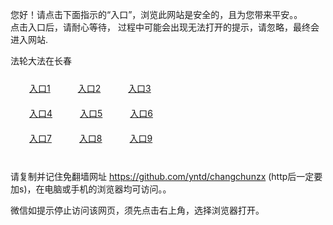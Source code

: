 您好！请点击下面指示的“入口”，浏览此网站是安全的，且为您带来平安。。 <br/>
点击入口后，请耐心等待， 过程中可能会出现无法打开的提示，请忽略，最终会进入网站. </br>

法轮大法在长春<br/>
<div style="padding:10px"><a style="margin:20px" target="_blank" href="https://doc84xm1k0xfz.cloudfront.net/2Qpsp?lhiwqdvs" id="ccLink1" rel="nofollow">入口1</a> <a target="_blank" style="margin:20px" href="https://d8nvs2kn0hz9m.cloudfront.net/2Qpsp?oomezg" id="ccLink2" rel="nofollow">入口2</a> <a style="margin:20px" target="_blank" href="https://dfbm1im9iye2f.cloudfront.net/2Qpsp?jlsrwqn" id="ccLink3" rel="nofollow">入口3</a></div>

<div style="padding:10px" ><a style="margin:20px" target="_blank" href="https://doc84xm1k0xfz.cloudfront.net/2Qpsp?lhiwqdvs" id="ccLink4" rel="nofollow">入口4</a> <a style="margin:20px" href="https://d8nvs2kn0hz9m.cloudfront.net/2Qpsp?oomezg" target="_blank" id="ccLink5" rel="nofollow">入口5</a> <a style="margin:20px" href="https://dfbm1im9iye2f.cloudfront.net/2Qpsp?jlsrwqn" target="_blank" id="ccLink6" rel="nofollow">入口6</a></div>

<div style="padding:10px"><a style="margin:20px" target="_blank" href="https://doc84xm1k0xfz.cloudfront.net/2Qpsp?lhiwqdvs" id="ccLink7" rel="nofollow">入口7</a> <a style="margin:20px" href="https://d8nvs2kn0hz9m.cloudfront.net/2Qpsp?oomezg" target="_blank" id="ccLink8" rel="nofollow">入口8</a> <a style="margin:20px" target="_blank" href="https://dfbm1im9iye2f.cloudfront.net/2Qpsp?jlsrwqn" id="ccLink9" rel="nofollow">入口9</a></div>

<br/>



请复制并记住免翻墙网址 https://github.com/yntd/changchunzx (http后一定要加s)，在电脑或手机的浏览器均可访问。。<br/>

微信如提示停止访问该网页，须先点击右上角，选择浏览器打开。
